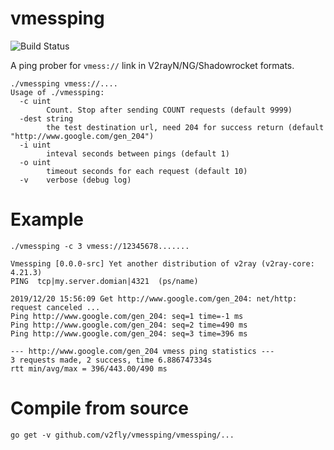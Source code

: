 # vmessping
![Build Status](https://github.com/v2fly/vmessping/workflows/Go/badge.svg) 

A ping prober for `vmess://` link in V2rayN/NG/Shadowrocket formats.

```
./vmessping vmess://....
Usage of ./vmessping:
  -c uint
        Count. Stop after sending COUNT requests (default 9999)
  -dest string
        the test destination url, need 204 for success return (default "http://www.google.com/gen_204")
  -i uint
        inteval seconds between pings (default 1)
  -o uint
        timeout seconds for each request (default 10)
  -v    verbose (debug log)
```

# Example
```
./vmessping -c 3 vmess://12345678.......

Vmessping [0.0.0-src] Yet another distribution of v2ray (v2ray-core: 4.21.3)
PING  tcp|my.server.domian|4321  (ps/name)

2019/12/20 15:56:09 Get http://www.google.com/gen_204: net/http: request canceled ...
Ping http://www.google.com/gen_204: seq=1 time=-1 ms
Ping http://www.google.com/gen_204: seq=2 time=490 ms
Ping http://www.google.com/gen_204: seq=3 time=396 ms

--- http://www.google.com/gen_204 vmess ping statistics ---
3 requests made, 2 success, time 6.886747334s
rtt min/avg/max = 396/443.00/490 ms
```

# Compile from source
```
go get -v github.com/v2fly/vmessping/vmessping/...
```